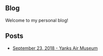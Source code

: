 ## Blog

Welcome to my personal blog!

## Posts

* [September 23, 2018 - Yanks Air Museum](https://williamteav.github.io/personal_website/blog/post001/entry.html)


